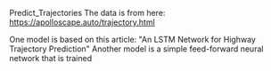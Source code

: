 Predict_Trajectories
The data is from here: https://apolloscape.auto/trajectory.html


One model is based on this article: "An LSTM Network for Highway Trajectory Prediction"
Another model is a simple feed-forward neural network that is trained
